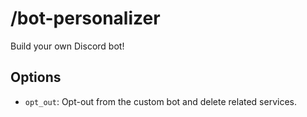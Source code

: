# /bot-personalizer

Build your own Discord bot!

## Options

- `opt_out`: Opt-out from the custom bot and delete related services.

